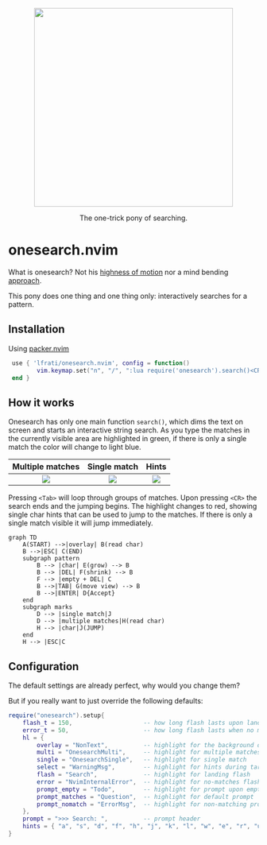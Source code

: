 <p align="center">
  <img width="400" src="https://raw.githubusercontent.com/lfrati/onesearch/main/assets/pony.jpeg">
   <p align="center"> The one-trick pony of searching.
</p>


# onesearch.nvim
What is onesearch? Not his [highness of motion](https://github.com/easymotion/vim-easymotion) nor a mind bending [approach](https://github.com/ggandor/leap.nvim).

This pony does one thing and one thing only: interactively searches for a pattern.

## Installation
Using [packer.nvim](https://github.com/wbthomason/packer.nvim)

```lua
 use { 'lfrati/onesearch.nvim', config = function()
        vim.keymap.set("n", "/", ":lua require('onesearch').search()<CR>")
 end }
```

## How it works

Onesearch has only one main function `search()`, which dims the text on screen and starts an interactive string search. As you type the matches in the currently visible area are highlighted in green, if there is only a single match the color will change to light blue. 

Multiple matches           |  Single match             | Hints
:-------------------------:|:-------------------------:|:-------------------------:
![](https://raw.githubusercontent.com/lfrati/onesearch.nvim/main/assets/multi.png)   |  ![](https://raw.githubusercontent.com/lfrati/onesearch.nvim/main/assets/single.png) | ![](https://raw.githubusercontent.com/lfrati/onesearch.nvim/main/assets/hints.png) 

Pressing `<Tab>` will loop through groups of matches. Upon pressing `<CR>` the search ends and the jumping begins. The highlight changes to red, showing single char hints that can be used to jump to the matches. If there is only a single match visible it will jump immediately.

```mermaid
graph TD
    A(START) -->|overlay| B(read char)
    B -->|ESC| C(END)
    subgraph pattern
        B --> |char| E(grow) --> B
        B --> |DEL| F(shrink) --> B 
        F --> |empty + DEL| C
        B -->|TAB| G(move view) --> B
        B -->|ENTER| D{Accept}
    end
    subgraph marks
        D --> |single match|J
        D --> |multiple matches|H(read char)
        H --> |char|J(JUMP)
    end
    H --> |ESC|C
```
## Configuration
The default settings are already perfect, why would you change them?

But if you really want to just override the following defaults:
```lua
require("onesearch").setup{
    flash_t = 150,                    -- how long flash lasts upon landing, set to 0 for no flash
    error_t = 50,                     -- how long flash lasts when no matches
    hl = {
        overlay = "NonText",          -- highlight for the background during search
        multi = "OnesearchMulti",     -- highlight for multiple matches
        single = "OnesearchSingle",   -- highlight for single match
        select = "WarningMsg",        -- highlight for hints during target selection
        flash = "Search",             -- highlight for landing flash
        error = "NvimInternalError",  -- highlight for no-matches flash
        prompt_empty = "Todo",        -- highlight for prompt upon empty search pattern
        prompt_matches = "Question",  -- highlight for default prompt
        prompt_nomatch = "ErrorMsg",  -- highlight for non-matching prompt
    },
    prompt = ">>> Search: ",          -- prompt header
    hints = { "a", "s", "d", "f", "h", "j", "k", "l", "w", "e", "r", "u", "i", "o", "x", "c", "n", "m" }
}
```
